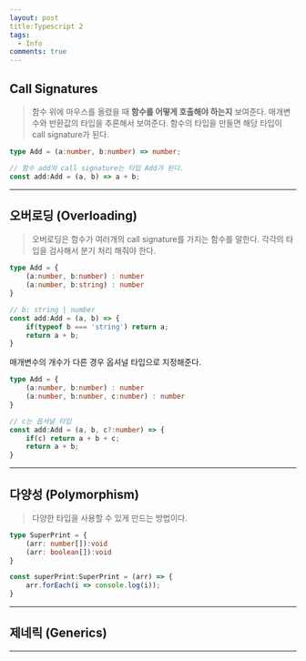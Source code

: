 ```yaml
---
layout: post
title:Typescript 2
tags:
  - Info
comments: true
---
```



## Call Signatures
> 함수 위에 마우스를 올렸을 때 **함수를 어떻게 호출해야 하는지** 보여준다.
> 매개변수와 반환값의 타입을 추론해서 보여준다.
> 함수의 타입을 만들면 해당 타입이 call signature가 된다.

```typescript
type Add = (a:number, b:number) => number;

// 함수 add의 call signature는 타입 Add가 된다.
const add:Add = (a, b) => a + b;
```




---


## 오버로딩 (Overloading)
> 오버로딩은 함수가 여러개의 call signature를 가지는 함수를 말한다.
> 각각의 타입을 검사해서 분기 처리 해줘야 한다.

```typescript
type Add = {
	(a:number, b:number) : number
	(a:number, b:string) : number
}

// b: string | number
const add:Add = (a, b) => {
	if(typeof b === 'string') return a;
	return a + b;
}
```

매개변수의 개수가 다른 경우 옵셔널 타입으로 지정해준다.
```typescript
type Add = {
	(a:number, b:number) : number
	(a:number, b:number, c:number) : number
}

// c는 옵셔널 타입
const add:Add = (a, b, c?:number) => {
	if(c) return a + b + c;
	return a + b;
}
```


---


## 다양성 (Polymorphism)
> 다양한 타입을 사용할 수 있게 만드는 방법이다.

```typescript
type SuperPrint = {
	(arr: number[]):void
	(arr: boolean[]):void
}

const superPrint:SuperPrint = (arr) => {
	arr.forEach(i => console.log(i));
}
```




---

## 제네릭 (Generics)

---
